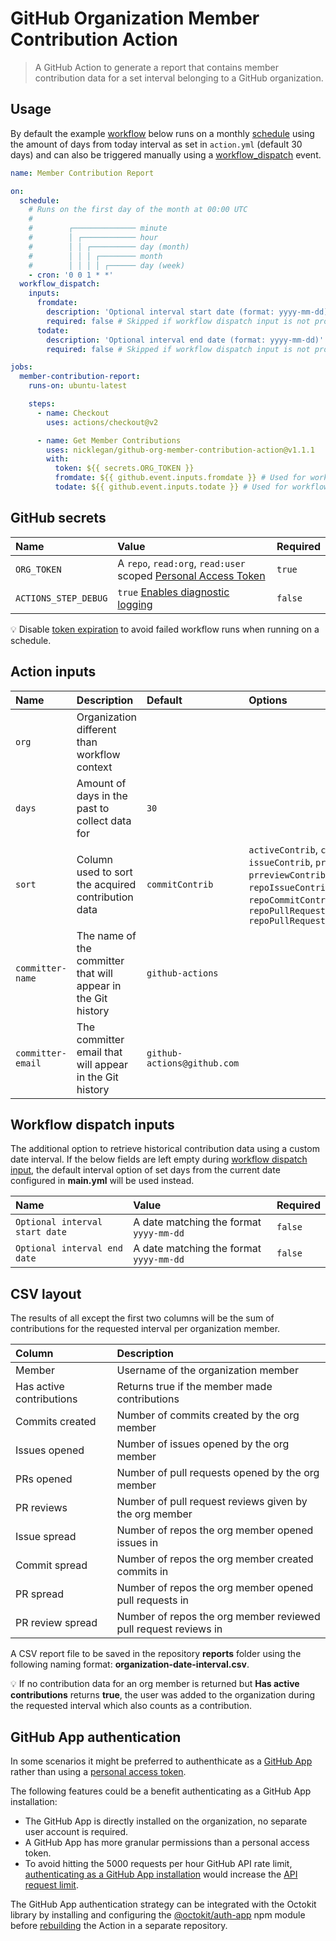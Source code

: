 # GitHub Organization Member Contribution Action

> A GitHub Action to generate a report that contains member contribution data for a set interval belonging to a GitHub organization.

## Usage

By default the example [workflow](https://docs.github.com/en/actions/reference/workflow-syntax-for-github-actions) below runs on a monthly [schedule](https://docs.github.com/en/actions/reference/events-that-trigger-workflows#scheduled-events) using the amount of days from today interval as set in `action.yml` (default 30 days) and can also be triggered manually using a [workflow_dispatch](https://docs.github.com/en/actions/reference/events-that-trigger-workflows#manual-events) event.

```yml
name: Member Contribution Report

on:
  schedule:
    # Runs on the first day of the month at 00:00 UTC
    #
    #        ┌────────────── minute
    #        │ ┌──────────── hour
    #        │ │ ┌────────── day (month)
    #        │ │ │ ┌──────── month
    #        │ │ │ │ ┌────── day (week)
    - cron: '0 0 1 * *'
  workflow_dispatch:
    inputs:
      fromdate:
        description: 'Optional interval start date (format: yyyy-mm-dd)'
        required: false # Skipped if workflow dispatch input is not provided
      todate:
        description: 'Optional interval end date (format: yyyy-mm-dd)'
        required: false # Skipped if workflow dispatch input is not provided

jobs:
  member-contribution-report:
    runs-on: ubuntu-latest

    steps:
      - name: Checkout
        uses: actions/checkout@v2

      - name: Get Member Contributions
        uses: nicklegan/github-org-member-contribution-action@v1.1.1
        with:
          token: ${{ secrets.ORG_TOKEN }}
          fromdate: ${{ github.event.inputs.fromdate }} # Used for workflow dispatch input
          todate: ${{ github.event.inputs.todate }} # Used for workflow dispatch input
```

## GitHub secrets

| Name                 | Value                                                            | Required |
| :------------------- | :--------------------------------------------------------------- | :------- |
| `ORG_TOKEN`          | A `repo`, `read:org`, `read:user` scoped [Personal Access Token] | `true`   |
| `ACTIONS_STEP_DEBUG` | `true` [Enables diagnostic logging]                              | `false`  |

[personal access token]: https://github.com/settings/tokens/new?scopes=repo,read:org,read:user&description=Member+Contribution+Action 'Personal Access Token'
[enables diagnostic logging]: https://docs.github.com/en/actions/managing-workflow-runs/enabling-debug-logging#enabling-runner-diagnostic-logging 'Enabling runner diagnostic logging'

:bulb: Disable [token expiration](https://github.blog/changelog/2021-07-26-expiration-options-for-personal-access-tokens/) to avoid failed workflow runs when running on a schedule.

## Action inputs

| Name              | Description                                                   | Default                     | Options                                                                                                                                                                            | Required |
| :---------------- | :------------------------------------------------------------ | :-------------------------- | :--------------------------------------------------------------------------------------------------------------------------------------------------------------------------------- | :------- |
| `org`             | Organization different than workflow context                  |                             |                                                                                                                                                                                    | `false`  |
| `days`            | Amount of days in the past to collect data for                | `30`                        |                                                                                                                                                                                    | `false`  |
| `sort`            | Column used to sort the acquired contribution data            | `commitContrib`             | `activeContrib`, `commitContrib`, `issueContrib`, `prContrib`, `prreviewContrib`, `repoIssueContrib`, `repoCommitContrib`, `repoPullRequestContrib` `repoPullRequestReviewContrib` | `false`  |
| `committer-name`  | The name of the committer that will appear in the Git history | `github-actions`            |                                                                                                                                                                                    | `false`  |
| `committer-email` | The committer email that will appear in the Git history       | `github-actions@github.com` |                                                                                                                                                                                    | `false`  |

## Workflow dispatch inputs

The additional option to retrieve historical contribution data using a custom date interval.
If the below fields are left empty during [workflow dispatch input](https://github.blog/changelog/2020-07-06-github-actions-manual-triggers-with-workflow_dispatch/), the default interval option of set days from the current date configured in __main.yml__ will be used instead.

| Name                           | Value                                   | Required |
| :----------------------------- | :-------------------------------------- | :------- |
| `Optional interval start date` | A date matching the format `yyyy-mm-dd` | `false`  |
| `Optional interval end date`   | A date matching the format `yyyy-mm-dd` | `false`  |

## CSV layout

The results of all except the first two columns will be the sum of contributions for the requested interval per organization member.

| Column                   | Description                                                     |
| :----------------------- | :-------------------------------------------------------------- |
| Member                   | Username of the organization member                             |
| Has active contributions | Returns true if the member made contributions                   |
| Commits created          | Number of commits created by the org member                     |
| Issues opened            | Number of issues opened by the org member                       |
| PRs opened               | Number of pull requests opened by the org member                |
| PR reviews               | Number of pull request reviews given by the org member          |
| Issue spread             | Number of repos the org member opened issues in                 |
| Commit spread            | Number of repos the org member created commits in               |
| PR spread                | Number of repos the org member opened pull requests in          |
| PR review spread         | Number of repos the org member reviewed pull request reviews in |

A CSV report file to be saved in the repository __reports__ folder using the following naming format: __organization-date-interval.csv__.

:bulb: If no contribution data for an org member is returned but __Has active contributions__ returns __true__, the user was added to the organization during the requested interval which also counts as a contribution.

## GitHub App authentication

In some scenarios it might be preferred to authenthicate as a [GitHub App](https://docs.github.com/developers/apps/getting-started-with-apps/about-apps) rather than using a [personal access token](https://docs.github.com/authentication/keeping-your-account-and-data-secure/creating-a-personal-access-token).

The following features could be a benefit authenticating as a GitHub App installation:

- The GitHub App is directly installed on the organization, no separate user account is required.
- A GitHub App has more granular permissions than a personal access token.
- To avoid hitting the 5000 requests per hour GitHub API rate limit, [authenticating as a GitHub App installation](https://docs.github.com/developers/apps/building-github-apps/authenticating-with-github-apps#authenticating-as-an-installation) would increase the [API request limit](https://docs.github.com/developers/apps/building-github-apps/rate-limits-for-github-apps#github-enterprise-cloud-server-to-server-rate-limits).

The GitHub App authentication strategy can be integrated with the Octokit library by installing and configuring the [@octokit/auth-app](https://github.com/octokit/auth-app.js/#usage-with-octokit) npm module before [rebuilding](https://docs.github.com/actions/creating-actions/creating-a-javascript-action) the Action in a separate repository.